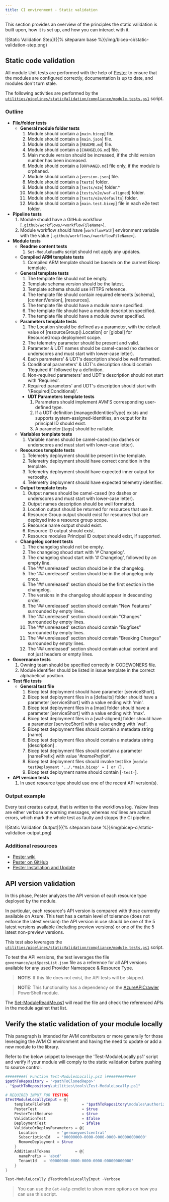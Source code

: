 ```yaml
---
title: CI environment - Static validation
---
```


This section provides an overview of the principles the static validation is built upon, how it is set up, and how you can interact with it.

![Static Validation Step]({{% siteparam base %}}/img/bicep-ci/static-validation-step.png)

## Static code validation

All module Unit tests are performed with the help of [Pester](https://github.com/pester/Pester) to ensure that the modules are configured correctly, documentation is up to date, and modules don't turn stale.

The following activities are performed by the [`utilities/pipelines/staticValidation/compliance/module.tests.ps1`](https://github.com/Azure/bicep-registry-modules/blob/main/utilities/pipelines/staticValidation/compliance/module.tests.ps1) script.

### Outline

- **File/folder tests**
  - **General module folder tests**
    1. Module should contain a [` main.bicep `] file.
    1. Module should contain a [` main.json `] file.
    1. Module should contain a [` README.md `] file.
    1. Module should contain a [` CHANGELOG.md `] file.
    1. Main module version should be increased, if the child version number has been increased.
    1. Module should contain a [` ORPHANED.md `] file only, if the module is orphaned.
    1. Module should contain a [` version.json `] file.
    1. Module should contain a [` tests `] folder.
    1. Module should contain a [` tests/e2e `] folder.^
    1. Module should contain a [` tests/e2e/waf-aligned `] folder.
    1. Module should contain a [` tests/e2e/defaults `] folder.
    1. Module should contain a [` main.test.bicep `] file in each e2e test folder.
- **Pipeline tests**
    1. Module should have a GitHub workflow [` .github/workflows/<workflowFileName> `].
    1. Module workflow should have [` workflowPath `] environment variable with the value [` .github/workflows/<workflowFileName> `].
- **Module tests**
  - **Readme content tests**
    1. `Set-ModuleReadMe` script should not apply any updates.
  - **Compiled ARM template tests**
    1. Compiled ARM template should be basedn on the current Bicep template.
  - **General template tests**
    1. The template file should not be empty.
    1. Template schema version should be the latest.
    1. Template schema should use HTTPS reference.
    1. The template file should contain required elements [schema], [contentVersion], [resources].
    1. The template file should have a module name specified.
    1. The template file should have a module description specified.
    1. The template file should have a module owner specified.
  - **Parameters template tests**
    1. The Location should be defined as a parameter, with the default value of [resourceGroup().Location] or [global] for ResourceGroup deployment scope.
    1. The telemetry parameter should be present and valid.
    1. Parameter & UDT names should be camel-cased (no dashes or underscores and must start with lower-case letter).
    1. Each parameters' & UDT's description should be well formatted.
    1. Conditional parameters' & UDT's description should contain 'Required if' followed by a definition.
    1. Non-required parameters' and UDT's description should not start with 'Required'.
    1. Required parameters' and UDT's description should start with '(Required|Conditional)'.
    - **UDT Parameters template tests**
      1. Parameters should implement AVM'S corresponding user-defined type.
      1. If a UDT definition [managedIdentitiesType] exists and supports system-assigned-identities, an output for its principal ID should exist.
      1. A parameter [tags] should be nullable.
  - **Variables template tests**
    1. Variable names should be camel-cased (no dashes or underscores and must start with lower-case letter).
  - **Resources template tests**
    1. Telemetry deployment should be present in the template.
    1. Telemetry deployment should have correct condition in the template.
    1. Telemetry deployment should have expected inner output for verbosity.
    1. Telemetry deployment should have expected telemetry identifier.
  - **Output template tests**
    1. Output names should be camel-cased (no dashes or underscores and must start with lower-case letter).
    1. Output names description should be well formatted.
    1. Location output should be returned for resources that use it.
    1. Resource Group output should exist for resources that are deployed into a resource group scope.
    1. Resource name output should exist.
    1. Resource ID output should exist.
    1. Resource modules Principal ID output should exist, if supported.
  - **Changelog content tests**
    1. The changelog should not be empty.
    1. The changelog shoud start with '# Changelog'.
    1. The changelog shoud start with '# Changelog', followed by an empty line.
    1. The '## unreleased' section should be in the changelog.
    1. The '## unreleased' section should be in the changelog only once.
    1. The '## unreleased' section should be the first section in the changelog.
    1. The versions in the changelog should appear in descending order.
    1. The '## unreleased' section should contain "New Features" surrounded by empty lines.
    1. The '## unreleased' section should contain "Changes" surrounded by empty lines.
    1. The '## unreleased' section should contain "Bugfixes" surrounded by empty lines.
    1. The '## unreleased' section should contain "Breaking Changes" surrounded by empty lines.
    1. The '## unreleased' section should contain actual content and not just headers or empty lines.
- **Governance tests**
  1. Owning team should be specified correctly in CODEWONERS file.
  1. Module identifier should be listed in issue template in the correct alphabetical position.
- **Test file tests**
  - **General test file**
    1. Bicep test deployment should have parameter [serviceShort].
    1. Bicep test deployment files in a [defaults] folder should have a parameter [serviceShort] with a value ending with 'min'.
    1. Bicep test deployment files in a [max] folder should have a parameter [serviceShort] with a value ending with 'max'.
    1. Bicep test deployment files in a [waf-aligned] folder should have a parameter [serviceShort] with a value ending with 'waf'.
    1. Bicep test deployment files should contain a metadata string [name].
    1. Bicep test deployment files should contain a metadata string [description] .
    1. Bicep test deployment files should contain a parameter [namePrefix] with value '#_namePrefix_#'.
    1. Bicep test deployment files should invoke test like [`module testDeployment '../.*main.bicep' = [ or {`] .
    1. Bicep test deployment name should contain [`-test-`].
- **API version tests**
    1. In used resource type should use one of the recent API version(s).

### Output example

Every test creates output, that is written to the workflows log. *Yellow* lines are either verbose or warning messages, whereas *red* lines are actuall errors, which mark the whole test as faulty and stopps the CI pipeline.

![Static Validation Output]({{% siteparam base %}}/img/bicep-ci/static-validation-output.png)

### Additional resources

- [Pester wiki](https://github.com/pester/Pester/wiki)
- [Pester on GitHub](https://github.com/pester/Pester)
- [Pester Installation and Update](https://pester.dev/docs/introduction/installation)

## API version validation

In this phase, Pester analyzes the API version of each resource type deployed by the module.

In particular, each resource's API version is compared with those currently available on Azure. This test has a certain level of tolerance (does not enforce the latest version): the API version in use should be one of the 5 latest versions available (including preview versions) or one of the the 5 latest non-preview versions.

This test also leverages the [`utilities/pipelines/staticValidation/compliance/module.tests.ps1`](https://github.com/Azure/bicep-registry-modules/blob/main/utilities/pipelines/staticValidation/compliance/module.tests.ps1) script.

To test the API versions, the test leverages the file `governance/apiSpecsList.json` file as a reference for all API versions available for any used Provider Namespace & Resource Type.

> **NOTE:** If this file does not exist, the API tests will be skipped.

> **NOTE:** This functionality has a dependency on the [AzureAPICrawler](https://www.powershellgallery.com/packages/AzureAPICrawler) PowerShell module.

The [Set-ModuleReadMe.ps1](https://github.com/Azure/bicep-registry-modules/blob/main/utilities/pipelines/sharedScripts/Set-ModuleReadMe.ps1) will read the file and check the referenced APIs in the module against that list.

## Verify the static validation of your module locally

This paragraph is intended for AVM contributors or more generally for those leveraging the AVM CI environment and having the need to update or add a new module to the library.

Refer to the below snippet to leverage the 'Test-ModuleLocally.ps1' script and verify if your module will comply to the static validation before pushing to source control.

```powershell
#########[ Function Test-ModulesLocally.ps1 ]#############
$pathToRepository = '<pathToClonedRepo>'
. "$pathToRepository\utilities\tools\Test-ModuleLocally.ps1"

# REQUIRED INPUT FOR TESTING
$TestModuleLocallyInput = @{
    templateFilePath              = "$pathToRepository\modules\authorization\role-definition\main.bicep"
    PesterTest                    = $true
    PesterTestRecurse             = $true
    ValidationTest                = $false
    DeploymentTest                = $false
    ValidateOrDeployParameters = @{
      Location         = 'germanywestcentral'
      SubscriptionId   = '00000000-0000-0000-0000-000000000000'
      RemoveDeployment = $true
    }
    AdditionalTokens           = @{
      namePrefix = 'abcd'
      TenantId   = '00000000-0000-0000-0000-000000000000'
    }
}

Test-ModuleLocally @TestModuleLocallyInput -Verbose
```

> You can use the `Get-Help` cmdlet to show more options on how you can use this script.
